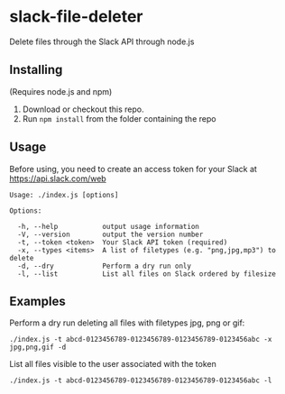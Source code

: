 # slack-file-deleter
Delete files through the Slack API through node.js

## Installing

(Requires node.js and npm)

1. Download or checkout this repo. 
2. Run `npm install` from the folder containing the repo

## Usage

Before using, you need to create an access token for your Slack at https://api.slack.com/web

```
Usage: ./index.js [options]

Options:

  -h, --help           output usage information
  -V, --version        output the version number
  -t, --token <token>  Your Slack API token (required)
  -x, --types <items>  A list of filetypes (e.g. "png,jpg,mp3") to delete
  -d, --dry            Perform a dry run only
  -l, --list           List all files on Slack ordered by filesize
```

## Examples

Perform a dry run deleting all files with filetypes jpg, png or gif:

`./index.js -t abcd-0123456789-0123456789-0123456789-0123456abc -x jpg,png,gif -d`

List all files visible to the user associated with the token

`./index.js -t abcd-0123456789-0123456789-0123456789-0123456abc -l`
